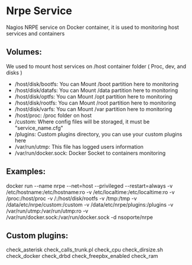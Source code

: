 # Nrpe Service 

Nagios NRPE service on Docker container, it is used to monitoring host services and containers


## Volumes:

We used to mount host services on /host container folder ( Proc, dev, and disks )

- /host/disk/bootfs: You can Mount /boot partition here to monitoring 
- /host/disk/datafs: You can Mount /data partition here to monitoring
- /host/disk/optfs: You can Mount /opt partition here to monitoring
- /host/disk/rootfs: You can Mount /root partition here to monitoring
- /host/disk/varfs: You can Mount /var partition here to monitoring
- /host/proc: /proc folder on host
- /custom: Where config files will be storaged, it must be "service_name.cfg" 
- /plugins: Custom plugins directory, you can use your custom plugins here
- /var/run/utmp: This file has logged users information 
- /var/run/docker.sock: Docker Socket to containers monitoring

## Examples:


docker run --name nrpe --net=host --privileged --restart=always -v /etc/hostname:/etc/hostname:ro -v /etc/localtime:/etc/localtime:ro -v /proc:/host/proc -v /:/host/disk/rootfs -v /tmp:/tmp -v /data/etc/nrpe/custom:/custom -v /data/etc/nrpe/plugins:/plugins -v /var/run/utmp:/var/run/utmp:ro -v /var/run/docker.sock:/var/run/docker.sock -d nsoporte/nrpe

## Custom plugins:

check_asterisk
check_calls_trunk.pl
check_cpu
check_dirsize.sh
check_docker
check_drbd
check_freepbx_enabled
check_ram
